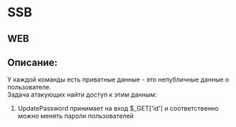 # SSB
## WEB

## Описание:  
У каждой команды есть приватные данные - это непубличные данные о пользователе.  
Задача атакующих найти доступ к этим данным:

1. UpdatePassword принимает на вход $_GET['id'] и соответственно можно менять пароли пользователей